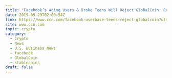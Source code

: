 ```yaml
---
title: "Facebook’s Aging Users & Broke Teens Will Reject GlobalCoin: Report"
date: 2019-05-29T02:00:54Z
link: https://www.ccn.com/facebook-userbase-teens-reject-globalcoin?utm_medium=RSS&utm_source=hune
site: www.ccn.com
topic: crypto
category:
  - Crypto
  - News
  - U.S. Business News
  - facebook
  - GlobalCoin
  - stablecoins
draft: false
---
```

